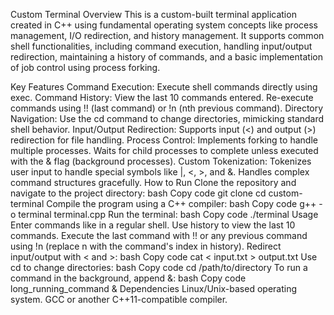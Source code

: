 Custom Terminal
Overview
This is a custom-built terminal application created in C++ using fundamental operating system concepts like process management, I/O redirection, and history management. It supports common shell functionalities, including command execution, handling input/output redirection, maintaining a history of commands, and a basic implementation of job control using process forking.

Key Features
Command Execution: Execute shell commands directly using exec.
Command History:
View the last 10 commands entered.
Re-execute commands using !! (last command) or !n (nth previous command).
Directory Navigation: Use the cd command to change directories, mimicking standard shell behavior.
Input/Output Redirection: Supports input (<) and output (>) redirection for file handling.
Process Control:
Implements forking to handle multiple processes.
Waits for child processes to complete unless executed with the & flag (background processes).
Custom Tokenization:
Tokenizes user input to handle special symbols like |, <, >, and &.
Handles complex command structures gracefully.
How to Run
Clone the repository and navigate to the project directory:
bash
Copy code
git clone <repository-url>
cd custom-terminal
Compile the program using a C++ compiler:
bash
Copy code
g++ -o terminal terminal.cpp
Run the terminal:
bash
Copy code
./terminal
Usage
Enter commands like in a regular shell.
Use history to view the last 10 commands.
Execute the last command with !! or any previous command using !n (replace n with the command's index in history).
Redirect input/output with < and >:
bash
Copy code
cat < input.txt > output.txt
Use cd to change directories:
bash
Copy code
cd /path/to/directory
To run a command in the background, append &:
bash
Copy code
long_running_command &
Dependencies
Linux/Unix-based operating system.
GCC or another C++11-compatible compiler.
